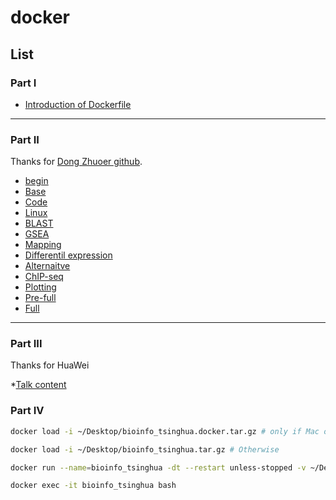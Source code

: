 # docker

## List

### Part I
* [Introduction of Dockerfile](dockerfile/1_introduction.md)
---------

### Part II
Thanks for [Dong Zhuoer github](https://github.com/dongzhuoer/lulab-teaching-docker).
* [begin](dockerfile/aa_begin.md)
* [Base](dockerfile/a_base.md)
* [Code](dockerfile/c_code.md)
* [Linux](dockerfile/l_linux.md)
* [BLAST](dockerfile/f_blast.md)
* [GSEA](dockerfile/g_gsea.md)
* [Mapping](dockerfile/h_mapping.md)
* [Differentil expression](dockerfile/i_diff.md)
* [Alternaitve](dockerfile/d_alter.md)
* [ChIP-seq](dockerfile/e_chip.md)
* [Plotting](dockerfile/j_plot.md)
* [Pre-full](dockerfile/m_Pre-full.md)
* [Full](dockerfile/b_full.md)

--------
### Part III
Thanks for HuaWei

*[Talk content](dockerfile/2-talk.md)

### Part IV

```sh
docker load -i ~/Desktop/bioinfo_tsinghua.docker.tar.gz # only if Mac or Windows 10 Pro

docker load -i ~/Desktop/bioinfo_tsinghua.tar.gz # Otherwise

docker run --name=bioinfo_tsinghua -dt --restart unless-stopped -v ~/Desktop/bioinfo_tsinghua_share:/home/test/share bioinfo_tsinghua # run

docker exec -it bioinfo_tsinghua bash
```
